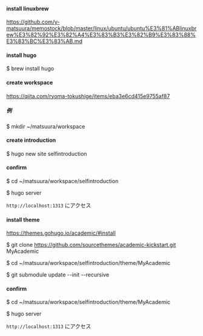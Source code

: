 #### install linuxbrew
https://github.com/y-matsuura/memostock/blob/master/linux/ubuntu/ubuntu%E3%81%ABlinuxbrew%E3%82%92%E3%82%A4%E3%83%B3%E3%82%B9%E3%83%88%E3%83%BC%E3%83%AB.md

#### install hugo
$ brew install hugo

#### create workspace
https://qiita.com/ryoma-tokushige/items/eba3e6cd415e9755af87

##### 例
$ mkdir ~/matsuura/workspace

#### create introduction 
$ hugo new site selfintroduction

#### confirm
$ cd ~/matsuura/workspace/selfintroduction

$ hugo server

`http://localhost:1313` にアクセス

#### install theme
https://themes.gohugo.io/academic/#install

$ git clone https://github.com/sourcethemes/academic-kickstart.git MyAcademic

$ cd ~/matsuura/workspace/selfintroduction/theme/MyAcademic

$ git submodule update --init --recursive

#### confirm
$ cd ~/matsuura/workspace/selfintroduction/theme/MyAcademic

$ hugo server

`http://localhost:1313` にアクセス
